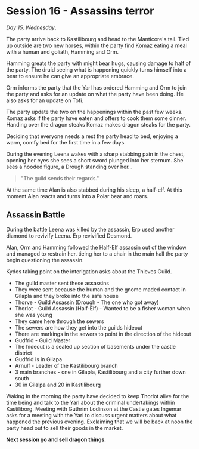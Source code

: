 # Session 16 - Assassins terror

*Day 15, Wednesday*.

The party arrive back to Kastilibourg and head to the Manticore's tail. Tied up outside are two new horses, within the party find Komaz eating a meal with a human and goliath, Hamming and Orm.

Hamming greats the party with might bear hugs, causing damage to half of the party. The druid seeing what is happening quickly turns himself into a bear to ensure he can give an appropriate embrace.

Orm informs the party that the Yarl has ordered Hamming and Orm to join the party and asks for an update on what the party have been doing. He also asks for an update on Tofi.

The party update the two on the happenings within the past few weeks. Komaz asks if the party have eaten and offers to cook them some dinner. Handing over the dragon steaks Komaz makes dragon steaks for the party.

Deciding that everyone needs a rest the party head to bed, enjoying a warm, comfy bed for the first time in a few days.

During the evening Leena wakes with a sharp stabbing pain in the chest, opening her eyes she sees a short sword plunged into her sternum. She sees a hooded figure, a Drough standing over her...

> "The guild sends their regards."

At the same time Alan is also stabbed during his sleep, a half-elf. At this moment Alan reacts and turns into a Polar bear and roars.

## Assassin Battle

During the battle Leena was killed by the assassin, Erp used another diamond to revivify Leena. Erp revivified Desmond.

Alan, Orm and Hamming followed the Half-Elf assassin out of the window and managed to restrain her. tieing her to a chair in the main hall the party begin questioning the assassin.

Kydos taking point on the interigation asks about the Thieves Guild.

- The guild master sent these assassins
- They were sent because the human and the gnome maded contact in Gilapla and they broke into the safe house
- Thorve - Guild Assassin (Drough - The one who got away)
- Thorlot - Guild Assassin (Half-Elf) - Wanted to be a fisher woman when she was young
- They came here through the sewers
- The sewers are how they get into the guilds hideout
- There are markings in the sewers to point in the direction of the hideout
- Gudfrid - Guild Master
- The hideout is a sealed up section of basements under the castle district
- Gudfrid is in Gilapa
- Arnulf - Leader of the Kastilibourg branch
- 3 main branches - one in Gilapla, Kastilibourg and a city further down south
- 30 in Gilalpa and 20 in Kastilibourg

Waking in the morning the party have decided to keep Thorlot alive for the time being and talk to the Yarl about the criminal undertakings within Kastiliborg. Meeting with Guthrim Lodinson at the Castle gates Ingemar asks for a meeting with the Yarl to discuss urgent matters about what happened the previous evening. Exclaiming that we will be back at noon the party head out to sell their goods in the market.

**Next session go and sell dragon things**.